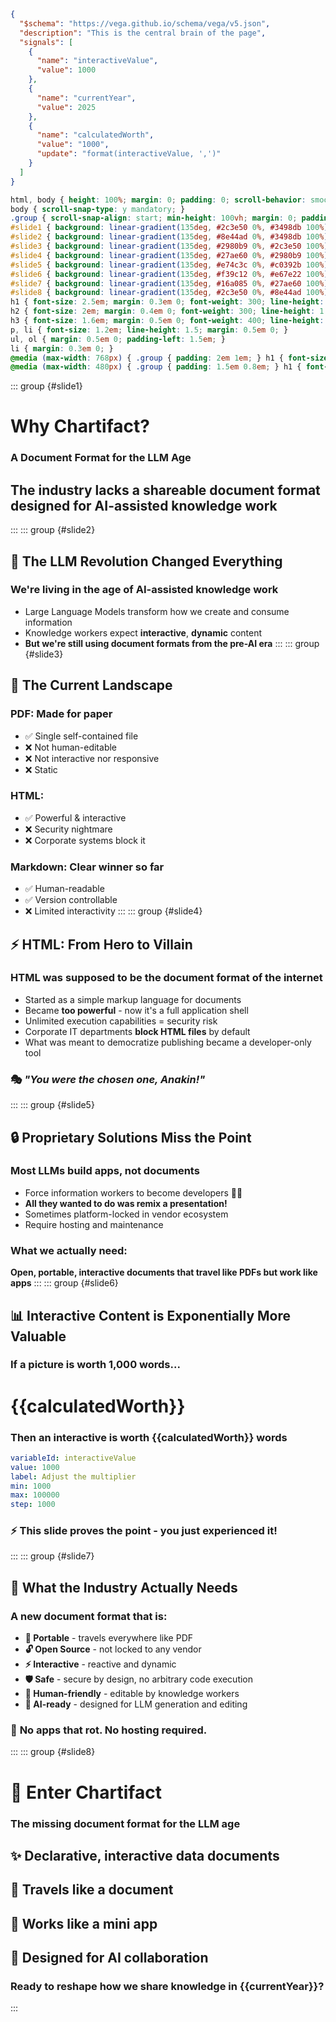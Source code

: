 ```json vega
{
  "$schema": "https://vega.github.io/schema/vega/v5.json",
  "description": "This is the central brain of the page",
  "signals": [
    {
      "name": "interactiveValue",
      "value": 1000
    },
    {
      "name": "currentYear",
      "value": 2025
    },
    {
      "name": "calculatedWorth",
      "value": "1000",
      "update": "format(interactiveValue, ',')"
    }
  ]
}
```


```css
html, body { height: 100%; margin: 0; padding: 0; scroll-behavior: smooth; overflow-y: auto; font-family: 'Segoe UI', Tahoma, Geneva, Verdana, sans-serif; }
body { scroll-snap-type: y mandatory; }
.group { scroll-snap-align: start; min-height: 100vh; margin: 0; padding: 3em 2em; box-sizing: border-box; display: flex; flex-direction: column; justify-content: flex-start; overflow: hidden; }
#slide1 { background: linear-gradient(135deg, #2c3e50 0%, #3498db 100%); color: white; text-align: center; justify-content: center; }
#slide2 { background: linear-gradient(135deg, #8e44ad 0%, #3498db 100%); color: white; }
#slide3 { background: linear-gradient(135deg, #2980b9 0%, #2c3e50 100%); color: white; }
#slide4 { background: linear-gradient(135deg, #27ae60 0%, #2980b9 100%); color: white; }
#slide5 { background: linear-gradient(135deg, #e74c3c 0%, #c0392b 100%); color: white; }
#slide6 { background: linear-gradient(135deg, #f39c12 0%, #e67e22 100%); color: white; justify-content: center; }
#slide7 { background: linear-gradient(135deg, #16a085 0%, #27ae60 100%); color: white; }
#slide8 { background: linear-gradient(135deg, #2c3e50 0%, #8e44ad 100%); color: white; text-align: center; justify-content: center; }
h1 { font-size: 2.5em; margin: 0.3em 0; font-weight: 300; line-height: 1.2; }
h2 { font-size: 2em; margin: 0.4em 0; font-weight: 300; line-height: 1.2; }
h3 { font-size: 1.6em; margin: 0.5em 0; font-weight: 400; line-height: 1.2; }
p, li { font-size: 1.2em; line-height: 1.5; margin: 0.5em 0; }
ul, ol { margin: 0.5em 0; padding-left: 1.5em; }
li { margin: 0.3em 0; }
@media (max-width: 768px) { .group { padding: 2em 1em; } h1 { font-size: 2em; } h2 { font-size: 1.6em; } h3 { font-size: 1.3em; } p, li { font-size: 1em; line-height: 1.4; } ul, ol { padding-left: 1em; } }
@media (max-width: 480px) { .group { padding: 1.5em 0.8em; } h1 { font-size: 1.8em; } h2 { font-size: 1.4em; } h3 { font-size: 1.2em; } p, li { font-size: 0.9em; line-height: 1.3; } ul, ol { padding-left: 0.8em; } li { margin: 0.2em 0; } }
```


::: group {#slide1}

# Why Chartifact?
### A Document Format for the LLM Age
## The industry lacks a shareable document format designed for AI-assisted knowledge work
:::
::: group {#slide2}

## 🤖 The LLM Revolution Changed Everything
### We're living in the age of AI-assisted knowledge work
- Large Language Models transform how we create and consume information
- Knowledge workers expect **interactive**, **dynamic** content
- **But we're still using document formats from the pre-AI era**
:::
::: group {#slide3}

## 📄 The Current Landscape
### PDF: Made for **paper**
- ✅ Single self-contained file
- ❌ Not human-editable
- ❌ Not interactive nor responsive
- ❌ Static

### HTML:
- ✅ Powerful & interactive
- ❌ Security nightmare
- ❌ Corporate systems block it

### Markdown: **Clear winner** so far
- ✅ Human-readable
- ✅ Version controllable
- ❌ Limited interactivity
:::
::: group {#slide4}

## ⚡ HTML: From Hero to Villain
### HTML was supposed to be the document format of the internet
- Started as a simple markup language for documents
- Became **too powerful** - now it's a full application shell
- Unlimited execution capabilities = security risk
- Corporate IT departments **block HTML files** by default
- What was meant to democratize publishing became a developer-only tool

### 🎭 *"You were the chosen one, Anakin!"*
:::
::: group {#slide5}

## 🔒 Proprietary Solutions Miss the Point
### Most LLMs build apps, not documents
- Force information workers to become developers 👩‍💻
- **All they wanted to do was remix a presentation!**
- Sometimes platform-locked in vendor ecosystem
- Require hosting and maintenance

### What we actually need:
**Open, portable, interactive documents that travel like PDFs but work like apps**
:::
::: group {#slide6}

## 📊 Interactive Content is Exponentially More Valuable
### If a picture is worth 1,000 words...
# {{calculatedWorth}}
### Then an interactive is worth **{{calculatedWorth}}** words


```yaml slider
variableId: interactiveValue
value: 1000
label: Adjust the multiplier
min: 1000
max: 100000
step: 1000
```


### ⚡ This slide proves the point - you just experienced it!
:::
::: group {#slide7}

## 🎯 What the Industry Actually Needs
### A new document format that is:
- **📱 Portable** - travels everywhere like PDF
- **🔓 Open Source** - not locked to any vendor
- **⚡ Interactive** - reactive and dynamic
- **🛡️ Safe** - secure by design, no arbitrary code execution
- **👥 Human-friendly** - editable by knowledge workers
- **🤖 AI-ready** - designed for LLM generation and editing

### 🚫 **No apps that rot. No hosting required.**
:::
::: group {#slide8}

# 🎯 Enter Chartifact
### The missing document format for the LLM age
## ✨ **Declarative, interactive data documents**
## 📄 **Travels like a document**
## 📱 **Works like a mini app**
## 🤖 **Designed for AI collaboration**

### Ready to reshape how we share knowledge in {{currentYear}}?
:::